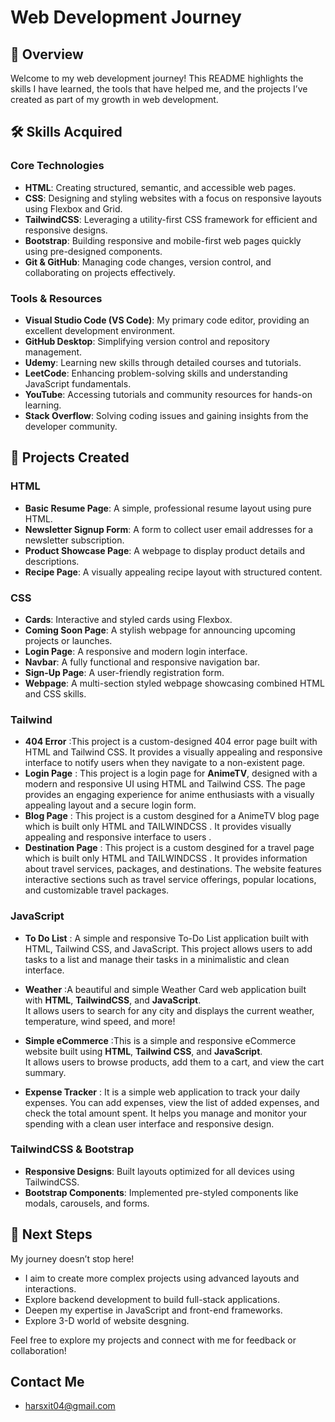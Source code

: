 # Web Development Journey

## 📄 Overview

Welcome to my web development journey! This README highlights the skills I have learned, the tools that have helped me, and the projects I’ve created as part of my growth in web development.

## 🛠 Skills Acquired

### Core Technologies

- **HTML**: Creating structured, semantic, and accessible web pages.
- **CSS**: Designing and styling websites with a focus on responsive layouts using Flexbox and Grid.
- **TailwindCSS**: Leveraging a utility-first CSS framework for efficient and responsive designs.
- **Bootstrap**: Building responsive and mobile-first web pages quickly using pre-designed components.
- **Git & GitHub**: Managing code changes, version control, and collaborating on projects effectively.

### Tools & Resources

- **Visual Studio Code (VS Code)**: My primary code editor, providing an excellent development environment.
- **GitHub Desktop**: Simplifying version control and repository management.
- **Udemy**: Learning new skills through detailed courses and tutorials.
- **LeetCode**: Enhancing problem-solving skills and understanding JavaScript fundamentals.
- **YouTube**: Accessing tutorials and community resources for hands-on learning.
- **Stack Overflow**: Solving coding issues and gaining insights from the developer community.

## 🌟 Projects Created

### **HTML**

- **Basic Resume Page**: A simple, professional resume layout using pure HTML.
- **Newsletter Signup Form**: A form to collect user email addresses for a newsletter subscription.
- **Product Showcase Page**: A webpage to display product details and descriptions.
- **Recipe Page**: A visually appealing recipe layout with structured content.

### **CSS**

- **Cards**: Interactive and styled cards using Flexbox.
- **Coming Soon Page**: A stylish webpage for announcing upcoming projects or launches.
- **Login Page**: A responsive and modern login interface.
- **Navbar**: A fully functional and responsive navigation bar.
- **Sign-Up Page**: A user-friendly registration form.
- **Webpage**: A multi-section styled webpage showcasing combined HTML and CSS skills.

### **Tailwind**

- **404 Error** :This project is a custom-designed 404 error page built with HTML and Tailwind CSS. It provides a visually appealing and responsive interface to notify users when they navigate to a non-existent page.
- **Login Page** : This project is a login page for **AnimeTV**, designed with a modern and responsive UI using HTML and Tailwind CSS. The page provides an engaging experience for anime enthusiasts with a visually appealing layout and a secure login form.
- **Blog Page** : This project is a custom desgined for a AnimeTV blog page which is built only HTML and TAILWINDCSS . It provides visually appealing and responsive interface to users .
- **Destination Page** : This project is a custom desgined for a travel page which is built only HTML and TAILWINDCSS . It provides information about travel services, packages, and destinations. The website features interactive sections such as travel service offerings, popular locations, and customizable travel packages.

### **JavaScript**

- **To Do List** : A simple and responsive To-Do List application built with HTML, Tailwind CSS, and JavaScript. This project allows users to add tasks to a list and manage their tasks in a minimalistic and clean interface.

- **Weather** :A beautiful and simple Weather Card web application built with **HTML**, **TailwindCSS**, and **JavaScript**.  
  It allows users to search for any city and displays the current weather, temperature, wind speed, and more!

- **Simple eCommerce** :This is a simple and responsive eCommerce website built using **HTML**, **Tailwind CSS**, and **JavaScript**.  
  It allows users to browse products, add them to a cart, and view the cart summary.

- **Expense Tracker** : It is a simple web application to track your daily expenses. You can add expenses, view the list of added expenses, and check the total amount spent. It helps you manage and monitor your spending with a clean user interface and responsive design.

### **TailwindCSS & Bootstrap**

- **Responsive Designs**: Built layouts optimized for all devices using TailwindCSS.
- **Bootstrap Components**: Implemented pre-styled components like modals, carousels, and forms.

## 🚀 Next Steps

My journey doesn’t stop here!

- I aim to create more complex projects using advanced layouts and interactions.
- Explore backend development to build full-stack applications.
- Deepen my expertise in JavaScript and front-end frameworks.
- Explore 3-D world of website desgning.

Feel free to explore my projects and connect with me for feedback or collaboration!

## Contact Me

- harsxit04@gmail.com
